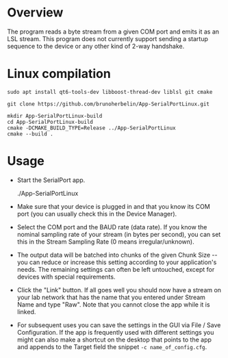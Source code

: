 # Overview

The program reads a byte stream from a given COM port and emits it as an LSL stream. This program does not currently support sending a startup sequence to the device or any other kind of 2-way handshake.

# Linux compilation

    sudo apt install qt6-tools-dev libboost-thread-dev liblsl git cmake
    
    git clone https://github.com/brunoherbelin/App-SerialPortLinux.git
    
    mkdir App-SerialPortLinux-build
    cd App-SerialPortLinux-build
    cmake -DCMAKE_BUILD_TYPE=Release ../App-SerialPortLinux
    cmake --build .


# Usage
  * Start the SerialPort app. 
  
    ./App-SerialPortLinux

  * Make sure that your device is plugged in and that you know its COM port (you can usually check this in the Device Manager).

  * Select the COM port and the BAUD rate (data rate). If you know the nominal sampling rate of your stream (in bytes per second), you can set this in the Stream Sampling Rate (0 means irregular/unknown).

  * The output data will be batched into chunks of the given Chunk Size -- you can reduce or increase this setting according to your application's needs. The remaining settings can often be left untouched, except for devices with special requirements.

  * Click the "Link" button. If all goes well you should now have a stream on your lab network that has the name that you entered under Stream Name and type "Raw". Note that you cannot close the app while it is linked.

  * For subsequent uses you can save the settings in the GUI via File / Save Configuration. If the app is frequently used with different settings you might can also make a shortcut on the desktop that points to the app and appends to the Target field the snippet `-c name_of_config.cfg`.
